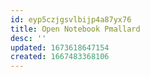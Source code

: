 ```yaml
---
id: eyp5czjgsvlbijp4a87yx76
title: Open Notebook Pmallard
desc: ''
updated: 1673618647154
created: 1667483368106
---
```


